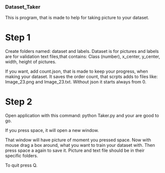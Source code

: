 ### Dataset_Taker

This is program, that is made to help for taking picture to your dataset.

# Step 1

Create folders named: dataset and labels.
Dataset is for pictures and labels are for validation text files,that contains: Class (number), x_center, y_center, width, height of pictures.

If you want, add count.json, that is made to keep your progress, when making your dataset. It saves the order count, that scrpts adds to files like: Image_23.png and Image_23.txt.
Without json it starts always from 0.

# Step 2

Open application with this command: python Taker.py and your are good to go.

If you press space, it will open a new window.

That window will have picture of moment you pressed space. Now with mouse drag a box around, what you want to train your dataset with. 
Then press space a again to save it. Picture and text file should be in their specific folders.

To quit press Q.

